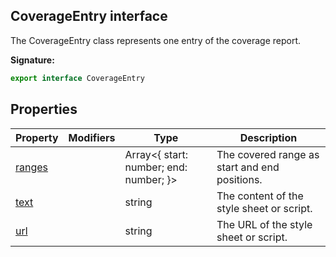 ## CoverageEntry interface

The CoverageEntry class represents one entry of the coverage report.

**Signature:**

```typescript
export interface CoverageEntry
```

## Properties

| Property                                      | Modifiers | Type                                         | Description                                   |
| --------------------------------------------- | --------- | -------------------------------------------- | --------------------------------------------- |
| [ranges](./puppeteer.coverageentry.ranges.md) |           | Array&lt;{ start: number; end: number; }&gt; | The covered range as start and end positions. |
| [text](./puppeteer.coverageentry.text.md)     |           | string                                       | The content of the style sheet or script.     |
| [url](./puppeteer.coverageentry.url.md)       |           | string                                       | The URL of the style sheet or script.         |
